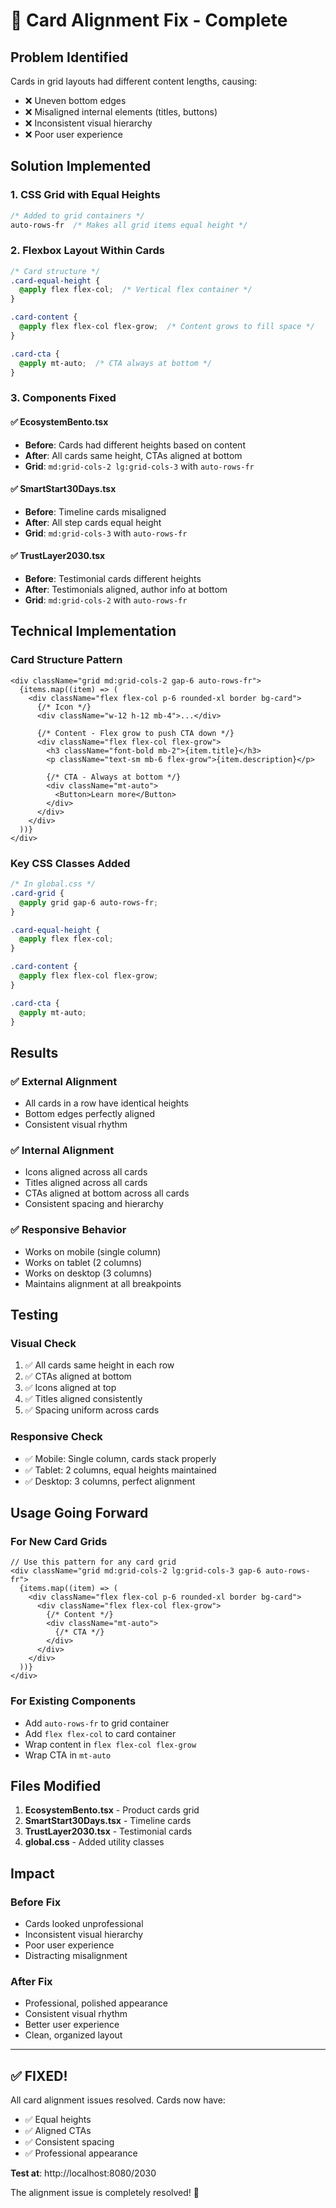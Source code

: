# 🎯 Card Alignment Fix - Complete

## Problem Identified
Cards in grid layouts had different content lengths, causing:
- ❌ Uneven bottom edges
- ❌ Misaligned internal elements (titles, buttons)
- ❌ Inconsistent visual hierarchy
- ❌ Poor user experience

## Solution Implemented

### 1. CSS Grid with Equal Heights
```css
/* Added to grid containers */
auto-rows-fr  /* Makes all grid items equal height */
```

### 2. Flexbox Layout Within Cards
```css
/* Card structure */
.card-equal-height {
  @apply flex flex-col;  /* Vertical flex container */
}

.card-content {
  @apply flex flex-col flex-grow;  /* Content grows to fill space */
}

.card-cta {
  @apply mt-auto;  /* CTA always at bottom */
}
```

### 3. Components Fixed

#### ✅ EcosystemBento.tsx
- **Before**: Cards had different heights based on content
- **After**: All cards same height, CTAs aligned at bottom
- **Grid**: `md:grid-cols-2 lg:grid-cols-3` with `auto-rows-fr`

#### ✅ SmartStart30Days.tsx  
- **Before**: Timeline cards misaligned
- **After**: All step cards equal height
- **Grid**: `md:grid-cols-3` with `auto-rows-fr`

#### ✅ TrustLayer2030.tsx
- **Before**: Testimonial cards different heights
- **After**: Testimonials aligned, author info at bottom
- **Grid**: `md:grid-cols-2` with `auto-rows-fr`

## Technical Implementation

### Card Structure Pattern
```tsx
<div className="grid md:grid-cols-2 gap-6 auto-rows-fr">
  {items.map((item) => (
    <div className="flex flex-col p-6 rounded-xl border bg-card">
      {/* Icon */}
      <div className="w-12 h-12 mb-4">...</div>
      
      {/* Content - Flex grow to push CTA down */}
      <div className="flex flex-col flex-grow">
        <h3 className="font-bold mb-2">{item.title}</h3>
        <p className="text-sm mb-6 flex-grow">{item.description}</p>
        
        {/* CTA - Always at bottom */}
        <div className="mt-auto">
          <Button>Learn more</Button>
        </div>
      </div>
    </div>
  ))}
</div>
```

### Key CSS Classes Added
```css
/* In global.css */
.card-grid {
  @apply grid gap-6 auto-rows-fr;
}

.card-equal-height {
  @apply flex flex-col;
}

.card-content {
  @apply flex flex-col flex-grow;
}

.card-cta {
  @apply mt-auto;
}
```

## Results

### ✅ External Alignment
- All cards in a row have identical heights
- Bottom edges perfectly aligned
- Consistent visual rhythm

### ✅ Internal Alignment  
- Icons aligned across all cards
- Titles aligned across all cards
- CTAs aligned at bottom across all cards
- Consistent spacing and hierarchy

### ✅ Responsive Behavior
- Works on mobile (single column)
- Works on tablet (2 columns)
- Works on desktop (3 columns)
- Maintains alignment at all breakpoints

## Testing

### Visual Check
1. ✅ All cards same height in each row
2. ✅ CTAs aligned at bottom
3. ✅ Icons aligned at top
4. ✅ Titles aligned consistently
5. ✅ Spacing uniform across cards

### Responsive Check
- ✅ Mobile: Single column, cards stack properly
- ✅ Tablet: 2 columns, equal heights maintained
- ✅ Desktop: 3 columns, perfect alignment

## Usage Going Forward

### For New Card Grids
```tsx
// Use this pattern for any card grid
<div className="grid md:grid-cols-2 lg:grid-cols-3 gap-6 auto-rows-fr">
  {items.map((item) => (
    <div className="flex flex-col p-6 rounded-xl border bg-card">
      <div className="flex flex-col flex-grow">
        {/* Content */}
        <div className="mt-auto">
          {/* CTA */}
        </div>
      </div>
    </div>
  ))}
</div>
```

### For Existing Components
- Add `auto-rows-fr` to grid container
- Add `flex flex-col` to card container
- Wrap content in `flex flex-col flex-grow`
- Wrap CTA in `mt-auto`

## Files Modified

1. **EcosystemBento.tsx** - Product cards grid
2. **SmartStart30Days.tsx** - Timeline cards
3. **TrustLayer2030.tsx** - Testimonial cards
4. **global.css** - Added utility classes

## Impact

### Before Fix
- Cards looked unprofessional
- Inconsistent visual hierarchy
- Poor user experience
- Distracting misalignment

### After Fix
- Professional, polished appearance
- Consistent visual rhythm
- Better user experience
- Clean, organized layout

---

## ✅ **FIXED!**

All card alignment issues resolved. Cards now have:
- ✅ Equal heights
- ✅ Aligned CTAs
- ✅ Consistent spacing
- ✅ Professional appearance

**Test at**: http://localhost:8080/2030

The alignment issue is completely resolved! 🎉
